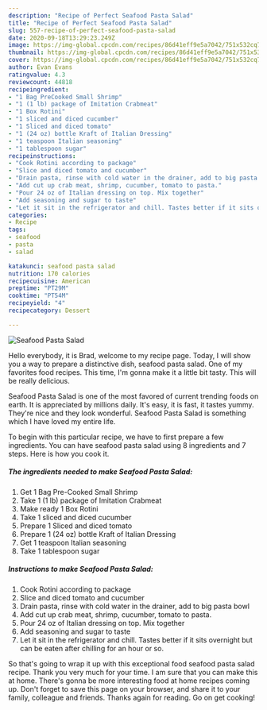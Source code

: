 ```yaml
---
description: "Recipe of Perfect Seafood Pasta Salad"
title: "Recipe of Perfect Seafood Pasta Salad"
slug: 557-recipe-of-perfect-seafood-pasta-salad
date: 2020-09-18T13:29:23.249Z
image: https://img-global.cpcdn.com/recipes/86d41eff9e5a7042/751x532cq70/seafood-pasta-salad-recipe-main-photo.jpg
thumbnail: https://img-global.cpcdn.com/recipes/86d41eff9e5a7042/751x532cq70/seafood-pasta-salad-recipe-main-photo.jpg
cover: https://img-global.cpcdn.com/recipes/86d41eff9e5a7042/751x532cq70/seafood-pasta-salad-recipe-main-photo.jpg
author: Evan Evans
ratingvalue: 4.3
reviewcount: 44818
recipeingredient:
- "1 Bag PreCooked Small Shrimp"
- "1 (1 lb) package of Imitation Crabmeat"
- "1 Box Rotini"
- "1 sliced and diced cucumber"
- "1 Sliced and diced tomato"
- "1 (24 oz) bottle Kraft of Italian Dressing"
- "1 teaspoon Italian seasoning"
- "1 tablespoon sugar"
recipeinstructions:
- "Cook Rotini according to package"
- "Slice and diced tomato and cucumber"
- "Drain pasta, rinse with cold water in the drainer, add to big pasta bowl"
- "Add cut up crab meat, shrimp, cucumber, tomato to pasta."
- "Pour 24 oz of Italian dressing on top. Mix together"
- "Add seasoning and sugar to taste"
- "Let it sit in the refrigerator and chill. Tastes better if it sits overnight but can be eaten after chilling for an hour or so."
categories:
- Recipe
tags:
- seafood
- pasta
- salad

katakunci: seafood pasta salad 
nutrition: 170 calories
recipecuisine: American
preptime: "PT29M"
cooktime: "PT54M"
recipeyield: "4"
recipecategory: Dessert

---
```



![Seafood Pasta Salad](https://img-global.cpcdn.com/recipes/86d41eff9e5a7042/751x532cq70/seafood-pasta-salad-recipe-main-photo.jpg)

Hello everybody, it is Brad, welcome to my recipe page. Today, I will show you a way to prepare a distinctive dish, seafood pasta salad. One of my favorites food recipes. This time, I'm gonna make it a little bit tasty. This will be really delicious.



Seafood Pasta Salad is one of the most favored of current trending foods on earth. It is appreciated by millions daily. It's easy, it is fast, it tastes yummy. They're nice and they look wonderful. Seafood Pasta Salad is something which I have loved my entire life.


To begin with this particular recipe, we have to first prepare a few ingredients. You can have seafood pasta salad using 8 ingredients and 7 steps. Here is how you cook it.

<!--inarticleads1-->

##### The ingredients needed to make Seafood Pasta Salad:

1. Get 1 Bag Pre-Cooked Small Shrimp
1. Take 1 (1 lb) package of Imitation Crabmeat
1. Make ready 1 Box Rotini
1. Take 1 sliced and diced cucumber
1. Prepare 1 Sliced and diced tomato
1. Prepare 1 (24 oz) bottle Kraft of Italian Dressing
1. Get 1 teaspoon Italian seasoning
1. Take 1 tablespoon sugar




<!--inarticleads2-->

##### Instructions to make Seafood Pasta Salad:

1. Cook Rotini according to package
1. Slice and diced tomato and cucumber
1. Drain pasta, rinse with cold water in the drainer, add to big pasta bowl
1. Add cut up crab meat, shrimp, cucumber, tomato to pasta.
1. Pour 24 oz of Italian dressing on top. Mix together
1. Add seasoning and sugar to taste
1. Let it sit in the refrigerator and chill. Tastes better if it sits overnight but can be eaten after chilling for an hour or so.




So that's going to wrap it up with this exceptional food seafood pasta salad recipe. Thank you very much for your time. I am sure that you can make this at home. There's gonna be more interesting food at home recipes coming up. Don't forget to save this page on your browser, and share it to your family, colleague and friends. Thanks again for reading. Go on get cooking!
